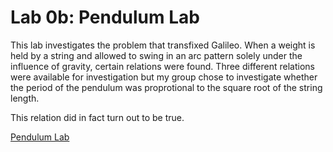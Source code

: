 # Lab 0b: Pendulum Lab 

This lab investigates the problem that transfixed Galileo. When a weight is held by a string and allowed to swing in an arc pattern solely under the influence of gravity, certain relations were found. Three different relations were available for investigation but my group chose to investigate whether the period of the pendulum was proprotional to the square root of the string length. 

This relation did in fact turn out to be true. 

[Pendulum Lab](https://osf.io/uxdw2/wiki/Lab%200B:%20Pendulum%20Lab/)

